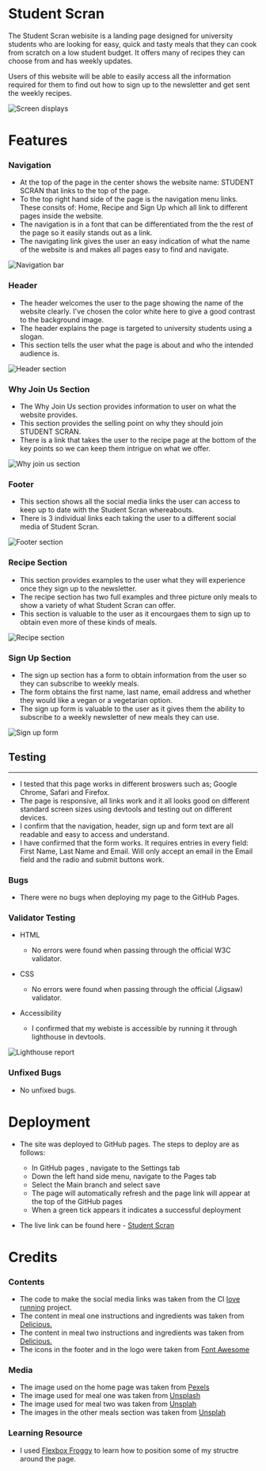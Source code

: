 # Student Scran

The Student Scran webisite is a landing page designed for university students who are looking for easy, quick and tasty meals that they can cook from scratch on a low student budget. It offers many of recipes they can choose from and has weekly updates.

Users of this website will be able to easily access all the information required for them to find out how to sign up to the newsletter and get sent the weekly recipes.


![Screen displays](readme-assets/screen-displays.png)

# Features

### Navigation

   * At the top of the page in the center shows the website name: STUDENT SCRAN that links to the top of the page.
   * To the top right hand side of the page is the navigation menu links. These consits of: Home, Recipe and Sign Up which all link to different pages inside the website.
   * The navigation is in a font that can be differentiated from the the rest of the page so it easily stands out as a link.
   * The navigating link gives the user an easy indication of what the name of the website is and makes all pages easy to find and navigate.
 
![Navigation bar](readme-assets/Student-scran-nav.png)

### Header

   * The header welcomes the user to the page showing the name of the website clearly. I've chosen the color white here to give a good contrast to the background image.
   * The header explains the page is targeted to university students using a slogan.
   * This section tells the user what the page is about and who the intended audience is.
   
![Header section](readme-assets/Student-scran-main-image.png)

### Why Join Us Section

  * The Why Join Us section provides information to user on what the website provides.
  * This section provides the selling point on why they should join STUDENT SCRAN.
  * There is a link that takes the user to the recipe page at the bottom of the key points so we can keep them intrigue on what we offer.
  
![Why join us section](readme-assets/Student-scran-why.png)

### Footer

  * This section shows all the social media links the user can access to keep up to date with the Student Scran whereabouts.
  * There is 3 individual links each taking the user to a different social media of Student Scran.

![Footer section](readme-assets/student-scran-footer.png)  

### Recipe Section

  * This section provides examples to the user what they will experience once they sign up to the newsletter.
  * The recipe section has two full examples and three picture only meals to show a variety of what Student Scran can offer. 
  * This section is valuable to the user as it encourgaes them to sign up to obtain even more of these kinds of meals.

![Recipe section](readme-assets/student-scran-recipe.png)

### Sign Up Section
  
  * The sign up section has a form to obtain information from the user so they can subscribe to weekly meals.
  * The form obtains the first name, last name, email address and whether they would like a vegan or a vegetarian option.
  * The sign up form is valuable to the user as it gives them the ability to subscribe to a weekly newsletter of new meals they can use.
  
![Sign up form](readme-assets/student-scran-form.png)

## Testing

---

  * I tested that this page works in different broswers such as; Google Chrome, Safari and Firefox.
  * The page is responsive, all links work and it all looks good on different standard screen sizes using devtools and testing out on different devices.
  * I confirm that the navigation, header, sign up and form text are all readable and easy to access and understand.
  * I have confirmed that the form works. It requires entries in every field: First Name, Last Name and Email. Will only accept an email in the Email field and the radio and submit buttons work.

### Bugs

  * There were no bugs when deploying my page to the GitHub Pages.

### Validator Testing

  * HTML
    * No errors were found when passing through the official W3C validator.
  
  * CSS 
    * No errors were found when passing through the official (Jigsaw) validator.

  * Accessibility
    * I confirmed that my webiste is accessible by running it through lighthouse in devtools.

![Lighthouse report](readme-assets/lighthouse-student-scran.png)

### Unfixed Bugs

  * No unfixed bugs.

# Deployment

  * The site was deployed to GitHub pages. The steps to deploy are as follows:
    * In GitHub pages , navigate to the Settings tab
    * Down the left hand side menu, navigate to the Pages tab
    * Select the Main branch and select save
    * The page will automatically refresh and the page link will appear at the top of the GitHub pages
    * When a green tick appears it indicates a successful deployment


  * The live link can be found here - [Student Scran](https://fredboys.github.io/Student-Scran/)

# Credits

### Contents

 * The code to make the social media links was taken from the CI [love running](https://learn.codeinstitute.net/courses/course-v1:CodeInstitute+LR101+2021_T1/courseware/4a07c57382724cfda5834497317f24d5/e6d4cda2bc08458ba94d2092be9bad3a/) project.
 * The content in meal one instructions and ingredients was taken from [Delicious.](https://www.deliciousmagazine.co.uk/recipes/venison-meatballs-bean-slaw-and-flatbreads/)
 * The content in meal two instructions and ingredients was taken from [Delicious.](https://www.deliciousmagazine.co.uk/recipes/chilli-tomato-and-prawn-pasta/)
 * The icons in the footer and in the logo were taken from [Font Awesome](https://fontawesome.com/icons)

### Media

  * The image used on the home page was taken from [Pexels](https://www.pexels.com/photo/burger-and-vegetables-placed-on-brown-wood-surface-1565982/)
  * The image used for meal one was taken from [Unsplash](https://unsplash.com/photos/zPZ3n-2DwHo)
  * The image used for meal two was taken from [Unsplah](https://unsplash.com/photos/r01ZopTiEV8)
  * The images in the other meals section was taken from [Unsplah](https://unsplash.com/) 

### Learning Resource

 * I used [Flexbox Froggy](https://flexboxfroggy.com/) to learn how to position some of my structre around the page.


